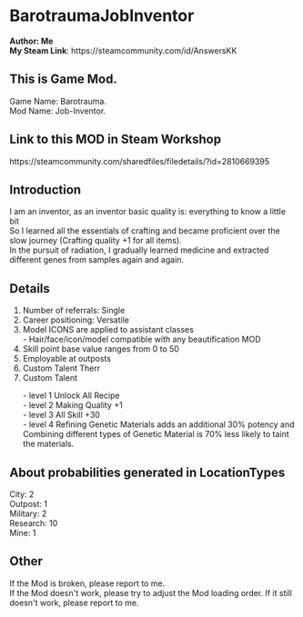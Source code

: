 <h1>BarotraumaJobInventor</h1>
<p><strong>Author: Me</strong><br>
<strong>My Steam Link</strong>: https://steamcommunity.com/id/AnswersKK</p>
<h2>This is Game Mod.</h2>
<p>Game Name: Barotrauma.<br>
Mod Name: Job-Inventor.</p>
<h2>Link to this MOD in Steam Workshop</h2>
https://steamcommunity.com/sharedfiles/filedetails/?id=2810669395
<h2>Introduction</h2>
<p>I am an inventor, as an inventor basic quality is: everything to know a little bit <br>
So I learned all the essentials of crafting and became proficient over the slow journey (Crafting quality +1 for all items). <br>
In the pursuit of radiation, I gradually learned medicine and extracted different genes from samples again and again.</p>
<h2>Details</h2>
<ol>
<li>Number of referrals: Single</li>
<li>Career positioning: Versatile</li>
<li>Model ICONS are applied to assistant classes</li>
 - Hair/face/icon/model compatible with any beautification MOD
<li>Skill point base value ranges from 0 to 50</li>
<li>Employable at outposts</li>
<li>Custom Talent Therr</li>
<li>Custom Talent</li>
<p> - level 1 Unlock All Recipe<br>
 - level 2 Making Quality +1<br>
 - level 3 All Skill +30<br>
 - level 4 Refining Genetic Materials adds an additional 30% potency and Combining different types of Genetic Material is 70% less likely to taint the materials.</p>
 </ol>
 <h2>About probabilities generated in LocationTypes</h2>
 <p>City: 2<br>
  Outpost: 1<br>
  Military: 2<br>
  Research: 10<br>
  Mine: 1</p>
 <h2>Other</h2>
 <p>If the Mod is broken, please report to me.<br>
If the Mod doesn't work, please try to adjust the Mod loading order. If it still doesn't work, please report to me.</p>
